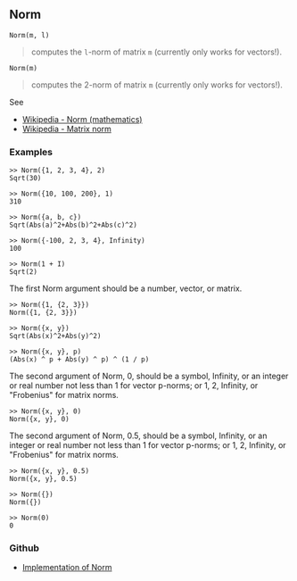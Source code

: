 ## Norm

```
Norm(m, l)
```

> computes the `l`-norm of matrix `m` (currently only works for vectors!).   

```	
Norm(m)   
```

> computes the 2-norm of matrix `m` (currently only works for vectors!).     

See
* [Wikipedia - Norm (mathematics)](https://en.wikipedia.org/wiki/Norm_(mathematics))
* [Wikipedia - Matrix norm](https://en.wikipedia.org/wiki/Matrix_norm)

### Examples

```
>> Norm({1, 2, 3, 4}, 2)    
Sqrt(30)    

>> Norm({10, 100, 200}, 1)    
310    

>> Norm({a, b, c})
Sqrt(Abs(a)^2+Abs(b)^2+Abs(c)^2)    

>> Norm({-100, 2, 3, 4}, Infinity)    
100    

>> Norm(1 + I)    
Sqrt(2)    
```

The first Norm argument should be a number, vector, or matrix.  

```
>> Norm({1, {2, 3}})    
Norm({1, {2, 3}})    

>> Norm({x, y})    
Sqrt(Abs(x)^2+Abs(y)^2) 

>> Norm({x, y}, p)    
(Abs(x) ^ p + Abs(y) ^ p) ^ (1 / p)  
```

The second argument of Norm, 0, should be a symbol, Infinity, or an integer or real number not less than 1 for vector p-norms; or 1, 2, Infinity, or "Frobenius" for matrix norms. 
 
```
>> Norm({x, y}, 0)    
Norm({x, y}, 0)    
```

The second argument of Norm, 0.5, should be a symbol, Infinity, or an integer or real number not less than 1 for vector p-norms; or 1, 2, Infinity, or "Frobenius" for matrix norms. 

```
>> Norm({x, y}, 0.5)     
Norm({x, y}, 0.5)

>> Norm({})    
Norm({})

>> Norm(0)    
0    
```

### Github

* [Implementation of Norm](https://github.com/axkr/symja_android_library/blob/master/symja_android_library/matheclipse-core/src/main/java/org/matheclipse/core/builtin/LinearAlgebra.java#L3135) 
